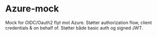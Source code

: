 # Azure-mock

Mock for OIDC/Oauth2 flyt mot Azure.
Støtter authorization flow, client credentials & on behalf of.
Støtter både basic auth og signed JWT.